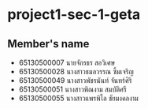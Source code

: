 # project1-sec-1-geta

## Member's name
* 65130500007 นายจักรธร สอวิเศษ
* 65130500028 นางสาวธมลวรรณ ซิ้มเจริญ
* 65130500049 นางสาวพัชรนันท์ จันทร์ศิริ
* 65130500051 นางสาวพิณงาม สมบัติศรี
* 65130500055 นางสาวแพรพิไล ชัยมงคลงาม
